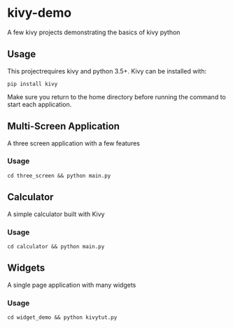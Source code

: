 # kivy-demo

A few kivy projects demonstrating the basics of kivy python

## Usage

This projectrequires kivy and python 3.5+. Kivy can be installed with:

```
pip install kivy
```

Make sure you return to the home directory before running the
command to start each application.

## Multi-Screen Application

A three screen application with a few features

### Usage

```
cd three_screen && python main.py
```

## Calculator

A simple calculator built with Kivy

### Usage

```
cd calculator && python main.py
```

## Widgets

A single page application with many widgets

### Usage

```
cd widget_demo && python kivytut.py
```
